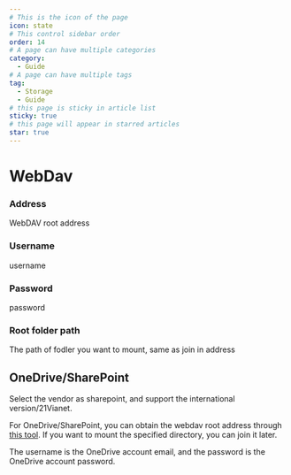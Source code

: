```yaml
---
# This is the icon of the page
icon: state
# This control sidebar order
order: 14
# A page can have multiple categories
category:
  - Guide
# A page can have multiple tags
tag:
  - Storage
  - Guide
# this page is sticky in article list
sticky: true
# this page will appear in starred articles
star: true
---
```


# WebDav

### Address

WebDAV root address

### Username

username

### Password

password

### Root folder path
The path of fodler you want to mount, same as join in address

## OneDrive/SharePoint

Select the vendor as sharepoint, and support the international version/21Vianet.

For OneDrive/SharePoint, you can obtain the webdav root address through [this tool](https://tool.nn.ci/onedrive/webdav). If you want to mount the specified directory, you can join it later.

The username is the OneDrive account email, and the password is the OneDrive account password.